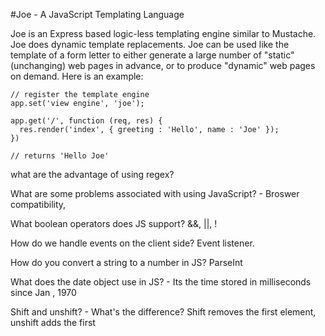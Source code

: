 #Joe - A JavaScript Templating Language

Joe is an Express based logic-less templating engine similar to Mustache. Joe does dynamic template replacements. Joe can be used like the template of a form letter to either generate a large number of "static" (unchanging) web pages in advance, or to produce "dynamic" web pages on demand. Here is an example:

```
// register the template engine
app.set('view engine', 'joe');

app.get('/', function (req, res) {
  res.render('index', { greeting : 'Hello', name : 'Joe' });
})

// returns 'Hello Joe'
```



what are the advantage of using regex?

What are some problems associated with using JavaScript? - Broswer compatibility,

What boolean operators does JS support? &&, ||, !

How do we handle events on the client side? Event listener.

How do you convert a string to a number in JS? ParseInt

What does the date object use in JS? - Its the time stored in milliseconds since Jan , 1970

Shift and unshift? - What's the difference? Shift removes the first element, unshift adds the first

